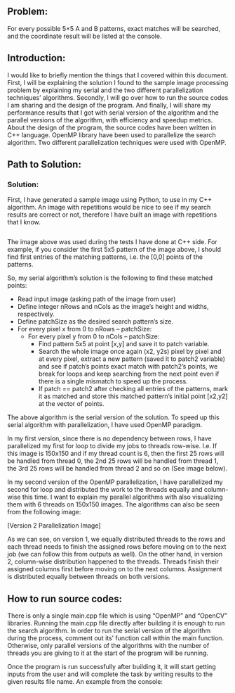 ## Problem:
For every possible 5×5 A and B patterns, exact matches will be searched, and the coordinate result will be listed at the console.

## Introduction:
I would like to briefly mention the things that I covered within this document. First, I will be explaining the solution I found to the sample image processing problem by explaining my serial and the two different parallelization techniques’ algorithms. Secondly, I will go over how to run the source codes I am sharing and the design of the program. And finally, I will share my performance results that I got with serial version of the algorithm and the parallel versions of the algorithm, with efficiency and speedup metrics.  About the design of the program, the source codes have been written in C++ language. OpenMP library have been used to parallelize the search algorithm. Two different parallelization techniques were used with OpenMP. 

## Path to Solution:

### Solution:
First, I have generated a sample image using Python, to use in my C++ algorithm. An image with repetitions would be nice to see if my search results are correct or not, therefore I have built an image with repetitions that I know.

<img src=""></img>

The image above was used during the tests I have done at C++ side. For example, if you consider the first 5x5 pattern of the image above, I should find first entries of the matching patterns, i.e. the [0,0] points of the patterns.

So, my serial algorithm’s solution is the following to find these matched points:

- Read input image (asking path of the image from user)
- Define integer nRows and nCols as the image’s height and widths, respectively.
- Define patchSize as the desired search pattern’s size.
- For every pixel x from 0 to nRows – patchSize:
    - For every pixel y from 0 to nCols – patchSize:
        - Find pattern 5x5 at point [x,y] and save it to patch variable.
        - Search the whole image once again (x2, y2s) pixel by pixel and at every pixel, extract a new pattern (saved it to patch2 variable) and see if patch’s points exact match with patch2’s points, we break for loops and keep searching from the next point even if there is a single mismatch to speed up the process.
        - If patch == patch2 after checking all entries of the patterns, mark it as matched and store this matched pattern’s initial point [x2,y2] at the vector of points.

The above algorithm is the serial version of the solution. To speed up this serial algorithm with parallelization, I have used OpenMP paradigm.

In my first version, since there is no dependency between rows, I have parallelized my first for loop to divide my jobs to threads row-wise. I.e. If this image is 150x150 and if my thread count is 6, then the first 25 rows will be handled from thread 0, the 2nd 25 rows will be handled from thread 1, the 3rd 25 rows will be handled from thread 2 and so on (See image below).

In my second version of the OpenMP parallelization, I have parallelized my second for loop and distributed the work to the threads equally and column-wise this time. I want to explain my parallel algorithms with also visualizing them with 6 threads on 150x150 images. The algorithms can also be seen from the following image:

[Version 2 Parallelization Image]

As we can see, on version 1, we equally distributed threads to the rows and each thread needs to finish the assigned rows before moving on to the next job (we can follow this from outputs as well). On the other hand, in version 2, column-wise distribution happened to the threads. Threads finish their assigned columns first before moving on to the next columns. Assignment is distributed equally between threads on both versions.

## How to run source codes:

There is only a single main.cpp file which is using “OpenMP” and “OpenCV” libraries. Running the main.cpp file directly after building it is enough to run the search algorithm. In order to run the serial version of the algorithm during the process, comment out its’ function call within the main function. Otherwise, only parallel versions of the algorithms with the number of threads you are giving to it at the start of the program will be running.

Once the program is run successfully after building it, it will start getting inputs from the user and will complete the task by writing results to the given results file name. An example from the console:

